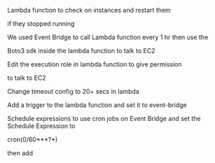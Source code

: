 Lambda function to check on instances and restart them

if they stopped running

We used Event Bridge to call Lambda function every 1 hr then use the

Boto3 sdk inside the lambda function to talk to EC2

Edit the execution role in lambda function to give permission

to talk to EC2

Change timeout config to 20+ secs in lambda

Add a trigger to the lambda function and set it to event-bridge

Schedule expressions to use cron jobs on Event Bridge and set the Schedule Expression to

cron(0/60***?*)

then add